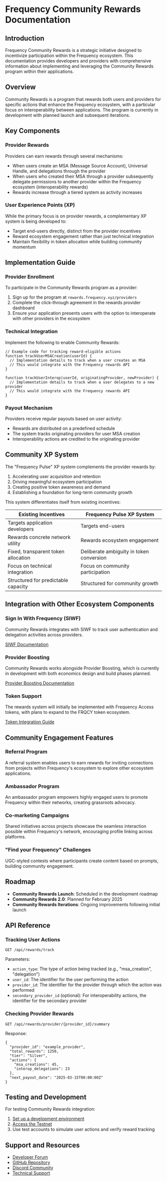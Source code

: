 Frequency Community Rewards Documentation
=========================================

Introduction
------------

Frequency Community Rewards is a strategic initiative designed to incentivize participation within the Frequency ecosystem. This documentation provides developers and providers with comprehensive information about implementing and leveraging the Community Rewards program within their applications.

Overview
--------

Community Rewards is a program that rewards both users and providers for specific actions that enhance the Frequency ecosystem, with a particular focus on interoperability between applications. The program is currently in development with planned launch and subsequent iterations.

Key Components
--------------

### Provider Rewards

Providers can earn rewards through several mechanisms:

-   When users create an MSA (Message Source Account), Universal Handle, and delegations through the provider 
-   When users who created their MSA through a provider subsequently delegate permissions to another provider within the Frequency ecosystem (interoperability rewards)
-   Rewards increase through a tiered system as activity increases 

### User Experience Points (XP)

While the primary focus is on provider rewards, a complementary XP system is being developed to:

-   Target end-users directly, distinct from the provider incentives
-   Reward ecosystem engagement rather than just technical integration 
-   Maintain flexibility in token allocation while building community momentum 

Implementation Guide
--------------------

### Provider Enrollment

To participate in the Community Rewards program as a provider:

1.  Sign up for the program at `rewards.frequency.xyz/providers`
2.  Complete the click-through agreement in the rewards provider dashboard 
3.  Ensure your application presents users with the option to interoperate with other providers in the ecosystem 

### Technical Integration

Implement the following to enable Community Rewards:

```
// Example code for tracking reward-eligible actions
function trackUserMSACreation(userId) {
  // Implementation details to track when a user creates an MSA
  // This would integrate with the Frequency rewards API
}

function trackUserInterop(userId, originatingProvider, newProvider) {
  // Implementation details to track when a user delegates to a new provider
  // This would integrate with the Frequency rewards API
}

```

### Payout Mechanism

Providers receive regular payouts based on user activity:

-   Rewards are distributed on a predefined schedule
-   The system tracks originating providers for user MSA creation
-   Interoperability actions are credited to the originating provider 

Community XP System
-------------------

The "Frequency Pulse" XP system complements the provider rewards by:

1.  Accelerating user acquisition and retention
2.  Driving meaningful ecosystem participation
3.  Creating positive token awareness and demand
4.  Establishing a foundation for long-term community growth
   
This system differentiates itself from existing incentives:

| Existing Incentives | Frequency Pulse XP System |
| --- | --- |
| Targets application developers | Targets end-users |
| Rewards concrete network utility | Rewards ecosystem engagement |
| Fixed, transparent token allocation | Deliberate ambiguity in token conversion |
| Focus on technical integration | Focus on community participation |
| Structured for predictable capacity | Structured for community growth |


Integration with Other Ecosystem Components
-------------------------------------------

### Sign In With Frequency (SIWF)

Community Rewards integrates with SIWF to track user authentication and delegation activities across providers.

[SIWF Documentation](https://github.com/frequency-chain/docs/tree/main/pages/authentication/sign-in-with-frequency)

### Provider Boosting

Community Rewards works alongside Provider Boosting, which is currently in development with both economics design and build phases planned.

[Provider Boosting Documentation](https://github.com/frequency-chain/docs/tree/main/pages/economics/provider-boosting)

### Token Support

The rewards system will initially be implemented with Frequency Access tokens, with plans to expand to the FRQCY token ecosystem.

[Token Integration Guide](https://github.com/frequency-chain/docs/tree/main/pages/economics/token-integration)

Community Engagement Features
-----------------------------

### Referral Program

A referral system enables users to earn rewards for inviting connections from projects within Frequency's ecosystem to explore other ecosystem applications.

### Ambassador Program

An ambassador program empowers highly engaged users to promote Frequency within their networks, creating grassroots advocacy.

### Co-marketing Campaigns

Shared initiatives across projects showcase the seamless interaction possible within Frequency's network, encouraging profile linking across platforms.

### "Find your Frequency" Challenges

UGC-styled contests where participants create content based on prompts, building community engagement.

Roadmap
-------

-   **Community Rewards Launch**: Scheduled in the development roadmap
-   **Community Rewards 2.0**: Planned for February 2025 
-   **Community Rewards Iterations**: Ongoing improvements following initial launch
  
API Reference
-------------

### Tracking User Actions

```
GET /api/rewards/track

```

Parameters:

-   `action_type`: The type of action being tracked (e.g., "msa_creation", "delegation")
-   `user_id`: The identifier for the user performing the action
-   `provider_id`: The identifier for the provider through which the action was performed
-   `secondary_provider_id` (optional): For interoperability actions, the identifier for the secondary provider

### Checking Provider Rewards

```
GET /api/rewards/provider/{provider_id}/summary

```

Response:

```
{
  "provider_id": "example_provider",
  "total_rewards": 1250,
  "tier": "Silver",
  "actions": {
    "msa_creations": 45,
    "interop_delegations": 23
  },
  "next_payout_date": "2025-03-15T00:00:00Z"
}

```

Testing and Development
-----------------------

For testing Community Rewards integration:

1.  [Set up a development environment](https://github.com/frequency-chain/docs/tree/main/pages/developers/getting-started/environment-setup)
2.  [Access the Testnet](https://github.com/frequency-chain/docs/tree/main/pages/developers/getting-started/testnet-access)
3.  Use test accounts to simulate user actions and verify reward tracking

Support and Resources
---------------------

-   [Developer Forum](https://github.com/frequency-chain/docs/tree/main/pages/community/forum)
-   [GitHub Repository](https://github.com/frequency-chain/docs)
-   [Discord Community](https://github.com/frequency-chain/docs/tree/main/pages/community/discord)
-   [Technical Support](https://github.com/frequency-chain/docs/tree/main/pages/support)

